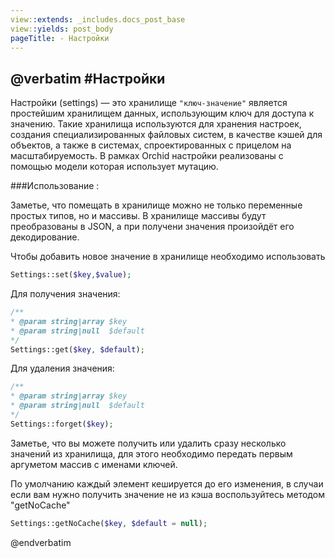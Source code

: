```yaml
---
view::extends: _includes.docs_post_base
view::yields: post_body
pageTitle: - Настройки
---
```

@verbatim
#Настройки
----------

Настройки (settings) — это хранилище `"ключ-значение"` является простейшим хранилищем данных,
использующим ключ для доступа к значению. Такие хранилища используются для хранения настроек,
создания специализированных файловых систем, в качестве кэшей для объектов, а также в системах,
спроектированных с прицелом на масштабируемость. В рамках Orchid настройки реализованы с помощью модели которая использует мутацию.

###Использование :
	
Заметье, что помещать в хранилище можно не только переменные простых типов, но и массивы.
В хранилище массивы будут преобразованы в JSON, а при получени значения произойдёт его декодирование.

Чтобы добавить новое значение в хранилище необходимо использовать
```php
Settings::set($key,$value);
```


Для получения значения:
```php
/**
* @param string|array $key
* @param string|null  $default
*/
Settings::get($key, $default);
```

Для удаления значения:
```php
/**
* @param string|array $key
* @param string|null  $default
*/
Settings::forget($key);
```

Заметье, что вы можете получить или удалить сразу несколько значений из хранилища, для этого необходимо передать первым аргуметом массив с именами ключей.



По умолчанию каждый элемент кешируется до его изменения, в случаи если вам нужно получить значение не из кэша воспользуйтесь методом "getNoCache"
```php
Settings::getNoCache($key, $default = null);
```
@endverbatim